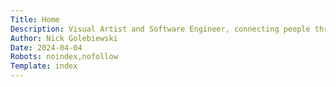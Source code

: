 ```yaml
---
Title: Home
Description: Visual Artist and Software Engineer, connecting people through art, code and stories.
Author: Nick Golebiewski
Date: 2024-04-04
Robots: noindex,nofollow
Template: index
---
```

